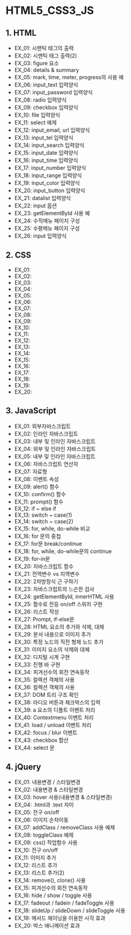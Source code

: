 # HTML5_CSS3_JS

## 1. HTML

- EX_01: 시맨틱 태그의 출력
- EX_02: 시맨틱 태그 출력(2)
- EX_03: figure 요소
- EX_04: details & summary
- EX_05: mark, time, meter, progress의 사용 예
- EX_06: input_text 입력양식
- EX_07: input_password 입력양식
- EX_08: radio 입력양식
- EX_09: checkbox 입력양식
- EX_10: file 입력양식
- EX_11: select 예제
- EX_12: input_email, url 입력양식
- EX_13: input_tel 입력양식
- EX_14: input_search 입력양식
- EX_15: input_date 입력양식
- EX_16: input_time 입력양식
- EX_17: input_number 입력양식
- EX_18: input_range 입력양식
- EX_19: input_color 입력양식
- EX_20: input_button 입력양식
- EX_21: datalist 입력양식
- EX_22: input 옵션
- EX_23: getElementById 사용 예
- EX_24: 수직메뉴 페이지 구성
- EX_25: 수평메뉴 페이지 구성
- EX_26: input 입력양식

## 2. CSS

- EX_01: 
- EX_02:
- EX_03: 
- EX_04: 
- EX_05:
- EX_06: 
- EX_07: 
- EX_08:
- EX_09: 
- EX_10: 
- EX_11: 
- EX_12: 
- EX_13: 
- EX_14: 
- EX_15: 
- EX_16: 
- EX_17: 
- EX_18: 
- EX_19: 
- EX_20: 

## 3. JavaScript

- EX_01: 외부자바스크립트
- EX_02: 인라인 자바스크립트
- EX_03: 내부 및 인라인 자바스크립트
- EX_04: 외부 및 인라인 자바스크립트
- EX_05: 내부 및 인라인 자바스크립트
- EX_06: 자바스크립트 연산자
- EX_07: 자료형
- EX_08: 이벤트 속성
- EX_09: alert() 함수
- EX_10: confirm() 함수
- EX_11: prompt() 함수
- EX_12: if ~ else if
- EX_13: switch ~ case(1)
- EX_14: switch ~ case(2)
- EX_15: for, while, do-while 비교
- EX_16: for 문의 중첩
- EX_17: for문 break/continue
- EX_18: for, while, do-while문의 continue
- EX_19: for-in문
- EX_20: 자바스크립트 함수
- EX_21: 전역변수 vs 지역변수
- EX_22: 2차방정식 근 구하기
- EX_23: 자바스크립트의 느슨한 검사
- EX_24: getElementById, innerHTML 사용
- EX_25: 함수로 전등 on/off 스위치 구현
- EX_26: 리스트 작성
- EX_27: Prompt, if-else문
- EX_28: HTML 요소의 추가와 삭제, 대체
- EX_29: 문서 내용으로 이미지 추가
- EX_30: 특정 노드의 직전 형제 노드 추가
- EX_31: 이미지 요소의 삭제와 대체
- EX_32: 디지털 시계 구현
- EX_33: 진행 바 구현
- EX_34: 피겨선수의 회전 연속동작
- EX_35: 컬렉션 객체의 사용
- EX_36: 컬렉션 객체의 사용
- EX_37: DOM 트리 구조 확인
- EX_38: 라디오 버튼과 체크박스의 입력
- EX_39: a 요소의 디폴트 이벤트 처리
- EX_40: Contextmenu 이벤트 처리
- EX_41: load / unload 이벤트 처리
- EX_42: focus / blur 이벤트
- EX_43: checkbox 합산
- EX_44: select 문

## 4. jQuery

- EX_01: 내용변경 / 스타일변경
- EX_02: 내용변경 & 스타일변경
- EX_03: hover 사용(내용변경 & 스타일변경)
- EX_04: .html과 .text 차이
- EX_05: 전구 on/off
- EX_06: 이미지 순차이동
- EX_07: addClass / removeClass 사용 예제
- EX_08: toggleClass 예제
- EX_09: css() 작업함수 사용
- EX_10: 전구 on/off
- EX_11: 이미지 추가
- EX_12: 리스트 추가
- EX_13: 리스트 추가(2)
- EX_14: remove(), clone() 사용
- EX_15: 피겨선수의 회전 연속동작
- EX_16: hide / show / toggle 사용
- EX_17: fadeout / fadein / fadeToggle 사용
- EX_18: slideUp / slideDown / slideToggle 사용
- EX_19: 메서드 체이닝을 이용한 시각 효과
- EX_20: 박스 애니메이션 효과